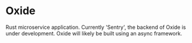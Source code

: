 Oxide
=====
Rust microservice application.  Currently 'Sentry', the backend of Oxide is
under development.  Oxide will likely be built using an async framework.
